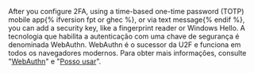 After you configure 2FA, using a time-based one-time password (TOTP) mobile app{% ifversion fpt or ghec %}, or via text message{% endif %}, you can add a security key, like a fingerprint reader or Windows Hello. A tecnologia que habilita a autenticação com uma chave de segurança é denominada WebAuthn. WebAuthn é o sucessor da U2F e funciona em todos os navegadores modernos. Para obter mais informações, consulte "[WebAuthn](https://webauthn.guide/)" e "[Posso usar](https://caniuse.com/#search=webauthn)".
